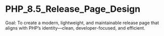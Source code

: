 # PHP_8.5_Release_Page_Design
Goal: To create a modern, lightweight, and maintainable release page that aligns with PHP’s identity—clean, developer-focused, and efficient.
